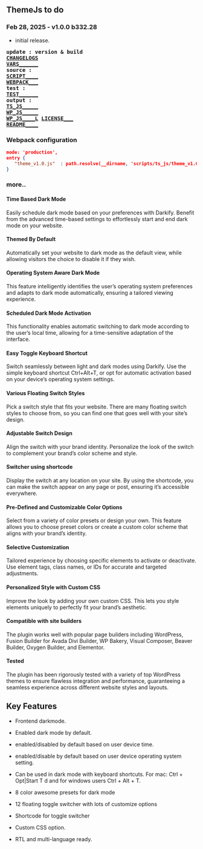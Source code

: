 ## ThemeJs to do

### Feb 28, 2025 - v1.0.0 b332.28
- initial release.

<div style="font-family:Consolas,monospace;font-weight:bold;">

update : version & build  
  [CHANGELOGS](CHANGELOGS.md)  
  [VARS______](_vars.pug)  
source :  
  [SCRIPT____](../../scripts/ts/theme_v1.0.ts)  
  [WEBPACK___](../../webpack.config.js)  
test   :  
  [TEST______](../../scripts/gulp_js/test_theme_v1.0.js)  
output :  
  [TS_JS_____](../../scripts/ts_js/theme_v1.0.js)  
  [WP_JS_____](../../scripts/wp_js/theme_v1.0.js)  
  [WP_JS____L](../../scripts/wp_js/theme_v1.0.js.LICENSE.txt)
  [LICENSE___](../../../ace/themejs/LICENSE.txt)  
  [README____](../../../ace/themejs/README.md)  

</div>

### Webpack configuration

```json
mode: 'production',
entry {  
   "theme_v1.0.js"  : path.resolve(__dirname, 'scripts/ts_js/theme_v1.0.js'),  
}
```  

### more..

#### Time Based Dark Mode
Easily schedule dark mode based on your preferences with Darkify. Benefit from the advanced time-based settings to effortlessly start and end dark mode on your website.

#### Themed By Default
Automatically set your website to dark mode as the default view, while allowing visitors the choice to disable it if they wish.

#### Operating System Aware Dark Mode
This feature intelligently identifies the user’s operating system preferences and adapts to dark mode automatically, ensuring a tailored viewing experience.

#### Scheduled Dark Mode Activation
This functionality enables automatic switching to dark mode according to the user’s local time, allowing for a time-sensitive adaptation of the interface.

#### Easy Toggle Keyboard Shortcut
Switch seamlessly between light and dark modes using Darkify. Use the simple keyboard shortcut Ctrl+Alt+T, or opt for automatic activation based on your device’s operating system settings.

#### Various Floating Switch Styles
Pick a switch style that fits your website. There are many floating switch styles to choose from, so you can find one that goes well with your site’s design.

#### Adjustable Switch Design
Align the switch with your brand identity. Personalize the look of the switch to complement your brand’s color scheme and style.

#### Switcher using shortcode
Display the switch at any location on your site. By using the shortcode, you can make the switch appear on any page or post, ensuring it’s accessible everywhere.

#### Pre-Defined and Customizable Color Options
Select from a variety of color presets or design your own. This feature allows you to choose preset colors or create a custom color scheme that aligns with your brand’s identity.

#### Selective Customization
Tailored experience by choosing specific elements to activate or deactivate. Use element tags, class names, or IDs for accurate and targeted adjustments.

#### Personalized Style with Custom CSS
Improve the look by adding your own custom CSS. This lets you style elements uniquely to perfectly fit your brand’s aesthetic.

#### Compatible with site builders
The plugin works well with popular page builders including WordPress, Fusion Builder for Avada Divi Builder, WP Bakery, Visual Composer, Beaver Builder, Oxygen Builder, and Elementor.

#### Tested
The plugin has been rigorously tested with a variety of top WordPress themes to ensure flawless integration and performance, guaranteeing a seamless experience across different website styles and layouts.

## Key Features

- Frontend darkmode.
- Enabled dark mode by default.
- enabled/disabled by default based on user device time.
- enabled/disable by default based on user device operating system setting.
- Can be used in dark mode with keyboard shortcuts. For mac: Ctrl + Opt|Start T d and for windows users Ctrl + Alt + T.

- 8 color awesome presets for dark mode
- 12 floating toggle switcher with lots of customize options
- Shortcode for toggle switcher

- Custom CSS option.
- RTL and multi-language ready.